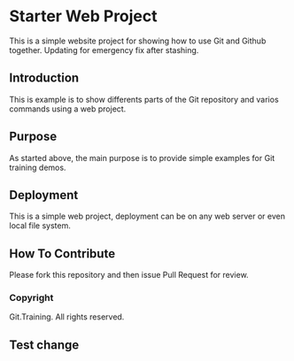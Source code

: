# Starter Web Project

This is a simple website project for 
showing how to use Git and Github together.
Updating for emergency fix after stashing.

## Introduction

This is example is to show differents parts
of the Git repository and varios commands
using a web project.

## Purpose

As started above, the main purpose is to 
provide simple examples for Git training
demos.

## Deployment

This is a simple web project, deployment
can be on any web server or even local
file system. 

## How To Contribute

Please fork this repository and then issue Pull Request for
review.

### Copyright
Git.Training. All rights reserved.

## Test change